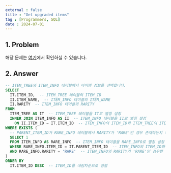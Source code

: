 ```yaml
---
external : false
title : "Get upgraded items"
tag : [Programmers, SQL]
date : 2024-07-01
---
```


## 1. Problem

해당 문제는 [여기](https://school.programmers.co.kr/learn/courses/30/lessons/273711)에서 확인하실 수 있습니다.

## 2. Answer

```sql
-- ITEM_TREE와 ITEM_INFO 테이블에서 아이템 정보를 선택합니다.
SELECT
  IT.ITEM_ID,  -- ITEM_TREE 테이블의 ITEM_ID
  II.ITEM_NAME,  -- ITEM_INFO 테이블의 ITEM_NAME
  II.RARITY  -- ITEM_INFO 테이블의 RARITY
FROM
  ITEM_TREE AS IT  -- ITEM_TREE 테이블을 IT로 별칭 설정
  INNER JOIN ITEM_INFO AS II  -- ITEM_INFO 테이블을 II로 별칭 설정
    ON II.ITEM_ID = IT.ITEM_ID  -- ITEM_INFO의 ITEM_ID와 ITEM_TREE의 ITEM_ID를 조인
WHERE EXISTS (
  -- PARENT_ITEM_ID가 RARE_INFO 테이블에서 RARITY가 'RARE'인 경우 존재하는지 확인
  SELECT 1
  FROM ITEM_INFO AS RARE_INFO  -- ITEM_INFO 테이블을 RARE_INFO로 별칭 설정
  WHERE RARE_INFO.ITEM_ID = IT.PARENT_ITEM_ID  -- ITEM_INFO의 ITEM_ID와 ITEM_TREE의 PARENT_ITEM_ID를 비교
  AND RARE_INFO.RARITY = 'RARE'  -- ITEM_INFO의 RARITY가 'RARE'인 경우만 선택
)
ORDER BY
  IT.ITEM_ID DESC  -- ITEM_ID를 내림차순으로 정렬
```
